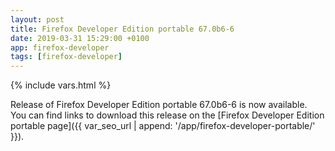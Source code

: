 ```yaml
---
layout: post
title: Firefox Developer Edition portable 67.0b6-6
date: 2019-03-31 15:29:00 +0100
app: firefox-developer
tags: [firefox-developer]
---
```

{% include vars.html %}

Release of Firefox Developer Edition portable 67.0b6-6 is now available.<br />
You can find links to download this release on the [Firefox Developer Edition portable page]({{ var_seo_url | append: '/app/firefox-developer-portable/' }}).